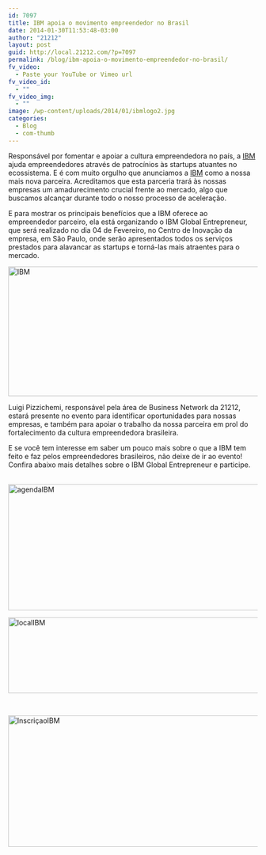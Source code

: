 ```yaml
---
id: 7097
title: IBM apoia o movimento empreendedor no Brasil
date: 2014-01-30T11:53:48-03:00
author: "21212"
layout: post
guid: http://local.21212.com/?p=7097
permalink: /blog/ibm-apoia-o-movimento-empreendedor-no-brasil/
fv_video:
  - Paste your YouTube or Vimeo url
fv_video_id:
  - ""
fv_video_img:
  - ""
image: /wp-content/uploads/2014/01/ibmlogo2.jpg
categories:
  - Blog
  - com-thumb
---
```

<p dir="ltr">
  Responsável por fomentar e apoiar a cultura empreendedora no país, a <a href="http://www.ibm.com/br/pt/">IBM</a> ajuda empreendedores através de patrocínios às startups atuantes no ecossistema. E é com muito orgulho que anunciamos a <a href="http://www.ibm.com/br/pt/">IBM</a> como a nossa mais nova parceira. Acreditamos que esta parceria trará às nossas empresas um amadurecimento crucial frente ao mercado, algo que buscamos alcançar durante todo o nosso processo de aceleração.
</p>

<p dir="ltr">
  E para mostrar os principais benefícios que a IBM oferece ao empreendedor parceiro, ela está organizando o IBM Global Entrepreneur, que será realizado no dia 04 de Fevereiro, no Centro de Inovação da empresa, em São Paulo, onde serão apresentados todos os serviços prestados para alavancar as startups e torná-las mais atraentes para o mercado.
</p>

<p dir="ltr">
  <a href="http://local.21212.com/wp-content/uploads/2014/01/IBM.jpg"><img class="aligncenter size-full wp-image-7098" alt="IBM" src="http://local.21212.com/wp-content/uploads/2014/01/IBM.jpg" width="540" height="262" srcset="http://localhost:8080/wp-content/uploads/2014/01/IBM.jpg 540w, http://localhost:8080/wp-content/uploads/2014/01/IBM-300x145.jpg 300w" sizes="(max-width: 540px) 100vw, 540px" /></a>
</p>

<p dir="ltr">
  Luigi Pizzichemi, responsável pela área de Business Network da 21212, estará presente no evento para identificar oportunidades para nossas empresas, e também para apoiar o trabalho da nossa parceira em prol do fortalecimento da cultura empreendedora brasileira.
</p>

<p dir="ltr">
  E se você tem interesse em saber um pouco mais sobre o que a IBM tem feito e faz pelos empreendedores brasileiros, não deixe de ir ao evento! Confira abaixo mais detalhes sobre o IBM Global Entrepreneur e participe.
</p>

 [<img class="aligncenter size-full wp-image-7099" alt="agendaIBM" src="http://local.21212.com/wp-content/uploads/2014/01/agendaIBM.jpg" width="540" height="255" srcset="http://localhost:8080/wp-content/uploads/2014/01/agendaIBM.jpg 540w, http://localhost:8080/wp-content/uploads/2014/01/agendaIBM-300x141.jpg 300w" sizes="(max-width: 540px) 100vw, 540px" />](http://local.21212.com/wp-content/uploads/2014/01/agendaIBM.jpg)

[<img class="aligncenter size-full wp-image-7100" alt="localIBM" src="http://local.21212.com/wp-content/uploads/2014/01/localIBM.jpg" width="540" height="153" srcset="http://localhost:8080/wp-content/uploads/2014/01/localIBM.jpg 540w, http://localhost:8080/wp-content/uploads/2014/01/localIBM-300x85.jpg 300w" sizes="(max-width: 540px) 100vw, 540px" />](http://local.21212.com/wp-content/uploads/2014/01/localIBM.jpg)

&nbsp;

[<img class="aligncenter size-full wp-image-7101" alt="InscriçaoIBM" src="http://local.21212.com/wp-content/uploads/2014/01/InscriçaoIBM.jpg" width="540" height="266" srcset="http://localhost:8080/wp-content/uploads/2014/01/InscriçaoIBM.jpg 540w, http://localhost:8080/wp-content/uploads/2014/01/InscriçaoIBM-300x147.jpg 300w" sizes="(max-width: 540px) 100vw, 540px" />](http://local.21212.com/wp-content/uploads/2014/01/InscriçaoIBM.jpg)